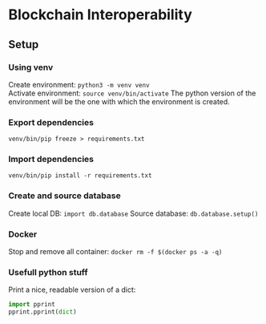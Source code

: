 # Blockchain Interoperability

## Setup
### Using venv
Create environment:
`python3 -m venv venv`    
Activate environment:
`source venv/bin/activate`
The python version of the environment will be the one with which the environment is created.
  
### Export dependencies
`venv/bin/pip freeze > requirements.txt`

### Import dependencies
`venv/bin/pip install -r requirements.txt`

### Create and source database
Create local DB: `import db.database`
Source database: `db.database.setup()`

### Docker
Stop and remove all container: `docker rm -f $(docker ps -a -q)`

### Usefull python stuff
Print a nice, readable version of a dict:     
```python
import pprint
pprint.pprint(dict)
```